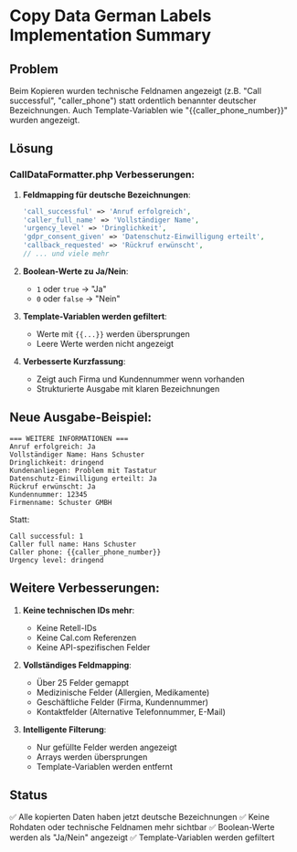 # Copy Data German Labels Implementation Summary

## Problem
Beim Kopieren wurden technische Feldnamen angezeigt (z.B. "Call successful", "caller_phone") statt ordentlich benannter deutscher Bezeichnungen. Auch Template-Variablen wie "{{caller_phone_number}}" wurden angezeigt.

## Lösung

### CallDataFormatter.php Verbesserungen:

1. **Feldmapping für deutsche Bezeichnungen**:
   ```php
   'call_successful' => 'Anruf erfolgreich',
   'caller_full_name' => 'Vollständiger Name', 
   'urgency_level' => 'Dringlichkeit',
   'gdpr_consent_given' => 'Datenschutz-Einwilligung erteilt',
   'callback_requested' => 'Rückruf erwünscht',
   // ... und viele mehr
   ```

2. **Boolean-Werte zu Ja/Nein**:
   - `1` oder `true` → "Ja"
   - `0` oder `false` → "Nein"

3. **Template-Variablen werden gefiltert**:
   - Werte mit `{{...}}` werden übersprungen
   - Leere Werte werden nicht angezeigt

4. **Verbesserte Kurzfassung**:
   - Zeigt auch Firma und Kundennummer wenn vorhanden
   - Strukturierte Ausgabe mit klaren Bezeichnungen

## Neue Ausgabe-Beispiel:

```
=== WEITERE INFORMATIONEN ===
Anruf erfolgreich: Ja
Vollständiger Name: Hans Schuster
Dringlichkeit: dringend
Kundenanliegen: Problem mit Tastatur
Datenschutz-Einwilligung erteilt: Ja
Rückruf erwünscht: Ja
Kundennummer: 12345
Firmenname: Schuster GMBH
```

Statt:
```
Call successful: 1
Caller full name: Hans Schuster
Caller phone: {{caller_phone_number}}
Urgency level: dringend
```

## Weitere Verbesserungen:

1. **Keine technischen IDs mehr**:
   - Keine Retell-IDs
   - Keine Cal.com Referenzen
   - Keine API-spezifischen Felder

2. **Vollständiges Feldmapping**:
   - Über 25 Felder gemappt
   - Medizinische Felder (Allergien, Medikamente)
   - Geschäftliche Felder (Firma, Kundennummer)
   - Kontaktfelder (Alternative Telefonnummer, E-Mail)

3. **Intelligente Filterung**:
   - Nur gefüllte Felder werden angezeigt
   - Arrays werden übersprungen
   - Template-Variablen werden entfernt

## Status
✅ Alle kopierten Daten haben jetzt deutsche Bezeichnungen
✅ Keine Rohdaten oder technische Feldnamen mehr sichtbar
✅ Boolean-Werte werden als "Ja/Nein" angezeigt
✅ Template-Variablen werden gefiltert